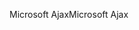 <span data-ttu-id="04ce5-101">Microsoft Ajax</span><span class="sxs-lookup"><span data-stu-id="04ce5-101">Microsoft Ajax</span></span>